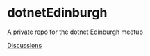 # dotnetEdinburgh
A private repo for the dotnet Edinburgh meetup

[Discussions](https://github.com/OwainWilliams/dotnetEdinburgh/discussions)
